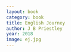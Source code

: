 ```yaml
---
layout: book
category: book
title: English Journey
author: J B Priestley
year: 2018
image: ej.jpg
---
```

